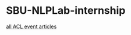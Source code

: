 # SBU-NLPLab-internship

[all ACL event articles]([https://link-url-here.org](https://drive.google.com/file/d/1V7IoJisvturT2kUt2-kQBPvz22GQ6aUB/view?usp=sharing))
